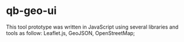 # qb-geo-ui

This tool prototype was written in JavaScript using several libraries and tools as follow: Leaflet.js, GeoJSON, OpenStreetMap;
